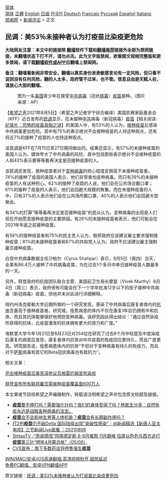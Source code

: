  <!-- 面包屑导航 --> <div class="breadcrumb"><!-- GTranslate: https://gtranslate.io/ -->  <div class="switcher notranslate">  <div class="selected">  <a href="#" onclick="return false;"> 简体</a>  </div>  <div class="option">  <a href="https://www.bannedbook.org" onclick="doGTranslate('zh-CN|zh-CN');jQuery('div.switcher div.selected a').html(jQuery(this).html());return false;" title="简体中文" class="nturl selected"> 简体</a>  <a href="https://www.bannedbook.org/zh-tw/" onclick="doGTranslate('zh-CN|zh-TW');jQuery('div.switcher div.selected a').html(jQuery(this).html());return false;" title="繁體中文" class="nturl"> 正體</a>  <a href="https://www.bannedbook.org/en/" onclick="doGTranslate('zh-CN|en');jQuery('div.switcher div.selected a').html(jQuery(this).html());return false;" title="English" class="nturl"> English</a>  <a href="https://www.bannedbook.org/ja/" onclick="doGTranslate('zh-CN|ja');jQuery('div.switcher div.selected a').html(jQuery(this).html());return false;" title="日本語" class="nturl"> 日語</a>  <a href="https://www.bannedbook.org/ko/" onclick="doGTranslate('zh-CN|ko');jQuery('div.switcher div.selected a').html(jQuery(this).html());return false;" title="한국어" class="nturl"> 한국어</a>  <a href="https://www.bannedbook.org/de/" onclick="doGTranslate('zh-CN|de');jQuery('div.switcher div.selected a').html(jQuery(this).html());return false;" title="Deutsch" class="nturl"> Deutsch</a>  <a href="https://www.bannedbook.org/fr/" onclick="doGTranslate('zh-CN|fr');jQuery('div.switcher div.selected a').html(jQuery(this).html());return false;" title="Français" class="nturl"> Français</a>  <a href="https://www.bannedbook.org/ru/" onclick="doGTranslate('zh-CN|ru');jQuery('div.switcher div.selected a').html(jQuery(this).html());return false;" title="Русский" class="nturl"> Русский</a>  <a href="https://www.bannedbook.org/es/" onclick="doGTranslate('zh-CN|es');jQuery('div.switcher div.selected a').html(jQuery(this).html());return false;" title="Español" class="nturl"> Español</a>  <a href="https://www.bannedbook.org/it/" onclick="doGTranslate('zh-CN|it');jQuery('div.switcher div.selected a').html(jQuery(this).html());return false;" title="Italiano" class="nturl"> Italiano</a>  </div>  </div>      <div class='breadcrumb-sub'><!-- Breadcrumb NavXT 6.3.0 --> <a href="https://www.bannedbook.org/" class="home">禁闻网</a> &gt; <a href="https://www.bannedbook.org/bnews/comments/" class="category">新闻评论</a> &gt; 正文</div></div><h2>民调：美53％未接种者认为打疫苗比染疫更危险</h2> <p class="notice"><b>大陆网友注意：本文中的链接除 <a href="https://github.com/bannedbook/fanqiang" >翻墙</a>软件下载和<a href="https://github.com/killgcd/justmysocks/blob/master/README.md">翻墙推荐</a>链接外全部为禁网链接，未翻墙状态下打不开，请勿点击。此为文字版禁闻，欲看图文视频完整版和更多禁闻，请下载<a href="https://github.com/bannedbook/fanqiang">翻墙软件或APP</a>后翻墙上禁闻网。</p><p>备注：翻墙看新闻非常安全，翻墙以真实身份发表敏感言论有一定风险，但只看不说则没有任何风险，翻的人太多，政府管不过来，也不管。信息自由是天赋人权，请放心大胆的翻墙。</b></p>  <div class="entry"> <figure><figcaption>图为一名<a href="https://www.bannedbook.org/bnews/tag/%e7%be%8e%e5%9b%bd/" class="st_tag internal_tag" rel="tag" title="标签 美国 下的日志">美国</a>青少年在接受<a href="https://www.bannedbook.org/bnews/tag/%e4%b8%ad%e5%85%b1%e7%97%85%e6%af%92/" class="st_tag internal_tag" rel="tag" title="标签 中共病毒 下的日志">中共病毒</a>（冠状<a href="https://www.bannedbook.org/bnews/tag/%e7%97%85%e6%af%92/" class="st_tag internal_tag" rel="tag" title="标签 病毒 下的日志">病毒</a>）<a href="https://www.bannedbook.org/bnews/tag/%e7%96%ab%e8%8b%97/" class="st_tag internal_tag" rel="tag" title="标签 疫苗 下的日志">疫苗</a>接种。（图片来源：AP）</figcaption></figure> <p>【<span class='wp_keywordlink_affiliate'><a href="https://www.soundofhope.org" title="希望之声" target="_blank">希望之声</a></span>2021年8月5日】（希望之声记者宇宁综合编译）美国凯赛家庭基金会（KFF）近日发布的<a href="https://www.bannedbook.org/bnews/tag/%E6%B0%91%E8%B0%83/" class="st_tag internal_tag" rel="tag" title="标签 民调 下的日志">民调</a>显示，在未接种<a href="https://www.bannedbook.org/bnews/tag/%e4%b8%ad%e5%85%b1/" class="st_tag internal_tag" rel="tag" title="标签 中共 下的日志">中共</a>病毒（新冠病毒）<span class='wp_keywordlink'><a href="https://www.bannedbook.org/bnews/tculture/20160630/551027.html" title="疫苗" target="_blank">疫苗</a></span>【相关阅读:<a href='https://www.bannedbook.org/bnews/topimagenews/20180408/925060.html' target='_blank'>纪录片：恐怖的疫苗真相之谜</a>】的美国人中，有53%的人认为，<a href="https://www.bannedbook.org/bnews/tag/%E6%8E%A5%E7%A7%8D%E7%96%AB%E8%8B%97/" class="st_tag internal_tag" rel="tag" title="标签 接种疫苗 下的日志">接种疫苗</a>比感染中共病毒更加危险。其中有75%的表示绝对不会接种疫苗的人持这种观点，还有将近7%的接种了疫苗的人也持这种观点。</p> <p>该民调是KFF在7月15日至27日期间做出的。结果还显示，有57%的未接种疫苗的美国人认为，媒体夸大了中共病毒的风险，其中包括那些表示绝对不会接种疫苗的人和43%表示要等等看再决定是否接种疫苗的人。</p> <p>该民调还发现，接种疫苗者对于<a href="https://www.bannedbook.org/bnews/tag/%e5%8f%98%e7%a7%8d%e7%97%85%e6%af%92/" class="st_tag internal_tag" rel="tag" title="标签 变种病毒 下的日志">变种病毒</a>的担心程度反倒高于未接种疫苗者。74%的接种了疫苗的美国人表示，他们非常害怕变种病毒，而只有39%的未接种疫苗的人有这种担心。62%的接种了疫苗的人说，他们会在公共场合戴口罩；61%的接种了疫苗的人表示，他们会回避大规模的聚集。而在未接种疫苗的人中，只有37%的人表示他们会在公共场所戴口罩，40%的人表示他们会回避大型聚会。</p>  <p>有34%的打算“等等看再决定是否接种疫苗”的民众认为，变种病毒的出现是人们现在开始愿意接种疫苗的主要原因。有26%的未接种疫苗者表示，他们可能会在2021年年底之前接种疫苗。</p> <p>有58%的接种疫苗者和75%的民主党人认为，联邦政府应该建议雇主要求强制接种疫苗；81%的未接种疫苗者和67%的共和党人认为，政府不应该建议雇主强制雇员接种疫苗。</p> <p>白宫中共病毒数据主任沙帕尔（Cyrus Shahpar）表示，8月5日（周四）当天，全美有86.4万人接种了中共病毒疫苗，为在过去1个多月中单日接种疫苗人数最多的一天。</p>  <p>另外，拜登政府的抗疫团队联合主管、美国前卫生局长摩瑟（Vivek Murthy）8月4日（周三）表示，政府很有可能会在下一个学年批准12岁以下的孩子接种中共病毒（新冠病毒）疫苗。但他并未对此进行详细解释。</p> <p>纽约州洛克斐勒大学近期所做的一个研究发现，感染了中共病毒后康复者体内的<a href="https://www.bannedbook.org/bnews/tag/%E6%8A%97%E4%BD%93/" class="st_tag internal_tag" rel="tag" title="标签 抗体 下的日志">抗体</a>含量高于接种疫苗者。研究城，痊愈病患的体内不仅在康复1年后仍拥有中和抗体，而且其抗体能够很好地预防变种病毒。该研究因此得出结论：“通过自然染疫所获得的抗体，比疫苗激发的抗体拥有更大的效力和广度。”</p> <p>埃默里大学今年1月21日至6月23日对254位在研究了过去8个月中轻度及中度染疫后康复的病患后发现，康复者体内抗体对中共疫苗的免疫回应更持久，而且广度更高。研究报告说，痊愈病患体内的抗体“不但对于变种病毒有持久的免疫力，而且对于<span class='wp_keywordlink'><a href="https://www.bannedbook.org/forum5/topic42.html" title="萨斯、诚信与自救" target="_blank">萨斯</a></span>病毒和其它的Beta冠状病毒也有抵抗力”。</p>  <p>相关文章：</p> <p><a data-ved="2ahUKEwjYtaLPxJvyAhVRzjgGHW0hATAQFnoECAUQAw" href="https://www.soundofhope.org/post/531728?lang=b5" ping="/url?sa=t&amp;source=web&amp;rct=j&amp;url=https://www.soundofhope.org/post/531728%3Flang%3Db5&amp;ved=2ahUKEwjYtaLPxJvyAhVRzjgGHW0hATAQFnoECAUQAw">完全接种疫苗后美资深参议员格雷厄姆宣布染疫</a></p> <p><a data-ved="2ahUKEwj6hLfmxJvyAhUA4zgGHUbPC_AQFnoECAQQAw" href="https://www.soundofhope.org/post/530525" ping="/url?sa=t&amp;source=web&amp;rct=j&amp;url=https://www.soundofhope.org/post/530525&amp;ved=2ahUKEwj6hLfmxJvyAhUA4zgGHUbPC_AQFnoECAQQAw">拜登宣布所有联邦雇员需接种疫苗覆盖面600万人</a></p>  <p>本文章或节目经希望之声编辑制作，转载请注明希望之声并包含原文标题及链接。 </p> <ul class='op-related-articles' title='相关阅读'> <li><a href='https://www.bannedbook.org/bnews/bannedvideo/20210806/1601301.html' target='_blank'><b>疫苗</b>要不停打吗？需要强化针吗？我们的身体受得了吗？杨医生分享：自然免疫永远是战胜各种病毒的法宝。</a></li> <li><a href='https://www.bannedbook.org/bnews/bannedvideo/20210806/1601300.html' target='_blank'><b>疫苗</b>会不会影响生育等人体机能？<b>疫苗</b>会有长期副作用吗？</a></li> <li><a href='https://www.bannedbook.org/bnews/bannedvideo/20210806/1601279.html' target='_blank'>打2剂<b>疫苗</b>仍不敌Delta 国际陆续出现“突破性感染”｜@新闻精选【新唐人亚太电视】三节新闻Live直播 ｜20210806</a></li> <li><a href='https://www.bannedbook.org/bnews/bannedvideo/20210806/1601263.html' target='_blank'>ShitaoTV -“奇闻感悟”阿南德定断 8-9月难熬 11月巅峰 恰逢以色列与西方追打<b>疫苗</b>第三针“明年4月算总帐”（05/08）</a></li> <li><a href='https://www.bannedbook.org/bnews/comments/20210806/1601261.html' target='_blank'>CVS宣布：旗下多数药店将停售强生<b>疫苗</b></a></li> </ul> <p class="texttj"> <a href="https://github.com/bannedbook/fanqiang/wiki/V2ray%E6%9C%BA%E5%9C%BA" target="_blank">WIN/MAC/安卓/iOS高速翻墙:高清视频秒开,超低延迟</a><br/> <a href="https://github.com/bannedbook/fanqiang/wiki/%E7%A6%81%E9%97%BB%E7%BD%91%E5%AE%89%E5%8D%93%E7%BF%BB%E5%A2%99%E6%96%B0%E9%97%BBAPP" target="_blank">免费PC翻墙、安卓VPN翻墙APP</a></p><p>原文链接：<a class="src_link"  href="https://www.soundofhope.org/post/532733" target="_blank">民调：美53%未接种者认为打疫苗比染疫更危险</a></p><a name='sharetosocial'></a>  <div style="margin-bottom:5px;padding-bottom:5px;clear:both"> <div id="archive-pix-1" class="banner-ads"> <!-- AuctionX Display platform tag START --> <div id="26318x728x90x621x_ADSLOT2" clicktrack="%%CLICK_URL_ESC%%"></div> <!-- AuctionX Display platform tag END --> </div> <div id="archive-pix-2" class="banner-ads"> <!-- AuctionX Display platform tag START --> <div id="26315x300x250x621x_ADSLOT2" clicktrack="%%CLICK_URL_ESC%%"></div> <!-- AuctionX Display platform tag END --> </div> </div>  <div id="archive-pix-1" class="banner-ads"> <!-- AuctionX Display platform tag START --> <div id="26318x728x90x621x_ADSLOT3" clicktrack="%%CLICK_URL_ESC%%"></div> <!-- AuctionX Display platform tag END --> </div> </div><!--END ENTRY--> 